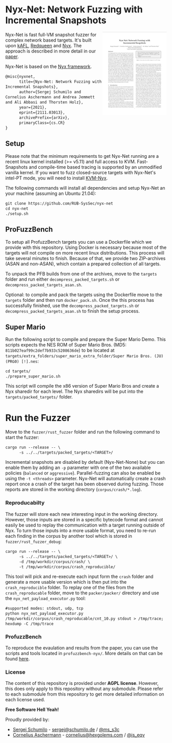 # Nyx-Net: Network Fuzzing with Incremental Snapshots

<a href="https://www.usenix.org/system/files/sec21-schumilo.pdf"> <img align="right" width="200"  src="paper.png"> </a>

Nyx-Net is fast full-VM snapshot fuzzer for complex network based targets. It's built upon [kAFL](https://github.com/RUB-SysSec/kAFL), [Redqueen](https://github.com/RUB-SysSec/redqueen) and [Nyx](https://github.com/RUB-SysSec/nyx). The approach is described in more detail in our [paper](https://arxiv.org/pdf/2111.03013.pdf).

Nyx-Net is based on the [Nyx framework](https://github.com/nyx-fuzz/nyx).

```
@misc{nyxnet,
      title={Nyx-Net: Network Fuzzing with Incremental Snapshots}, 
      author={Sergej Schumilo and Cornelius Aschermann and Andrea Jemmett and Ali Abbasi and Thorsten Holz},
      year={2021},
      eprint={2111.03013},
      archivePrefix={arXiv},
      primaryClass={cs.CR}
}
```

## Setup

Please note that the minimum requirements to get Nyx-Net running are a recent linux kernel installed (>= v5.11) and full access to KVM. Fast-Snapshots and compile-time based tracing is supported by an unmodified vanilla kernel. If you want to fuzz closed-source targets with Nyx-Net's intel-PT mode, you will need to install [KVM-Nyx](https://github.com/nyx-fuzz/kvm-nyx).

The following commands will install all dependencies and setup Nyx-Net an your machine (assuming an Ubuntu 21.04): 

```
git clone https://github.com/RUB-SysSec/nyx-net
cd nyx-net
./setup.sh
```

## ProFuzzBench

To setup all ProfuzzBench targets you can use a Dockerfile which we provide with this repository. Using Docker is necessary because most of the targets will not compile on more recent linux distributions. This process will take several minutes to finish. Because of that, we provide two ZIP-archives (ASAN and non-ASAN), which contain a prepared collection of all targets. 

To unpack the PFB builds from one of the archives, move to the `targets` folder and run either `decompress_packed_targets.sh` or `decompress_packed_targets_asan.sh`.

Optional: to compile and pack the targets using the Dockerfile move to the `targets` folder and then run `docker_pack.sh`. Once the this process has successfully finished, use the `decompress_packed_targets.sh` or `decompress_packed_targets_asan.sh` to finish the setup process. 


## Super Mario

Run the following script to compile and prepare the Super Mario Demo. This scripts expects the NES ROM of Super Mario Bros. (MD5: `811b027eaf99c2def7b933c5208636de`) to be located at `targets/extra_folders/super_mario_extra_folder/Super Mario Bros. (JU) (PRG0) [!].nes`:

```
cd targets/
./prepare_super_mario.sh
```

This script will compile the x86 version of Super Mario Bros and create a Nyx sharedir for each level. The Nyx sharedirs will be put into the `targets/packed_targets/` folder. 

# Run the Fuzzer

Move to the `fuzzer/rust_fuzzer` folder and run the following command to start the fuzzer:

```
cargo run --release -- \
      -s ../../targets/packed_targets/<TARGET>/
```

Incremental snapshots are disabled by default (Nyx-Net-None) but you can enable them by adding an `-p` parameter with one of the two available policies (`balanced` or `aggressive`). Parallel-fuzzing can also be enabled be using the `-t <threads>` parameter. Nyx-Net will automatically create a crash report once a crash of the target has been observed during fuzzing. Those reports are stored in the working directory (`corpus/crash/*.log`).

### Reproducabilty

The fuzzer will store each new interesting input in the working directory. However, those inputs are stored in a specific bytecode format and cannot easily be used to replay the communication with a target running outside of Nyx. To turn those inputs into a more usable format, you need to re-run each finding in the corpus by another tool which is stored in `fuzzer/rust_fuzzer_debug`:

```
cargo run --release -- \
      -s ../../targets/packed_targets/<TARGET>/ \
      -d /tmp/workdir/corpus/crash/ \
      -t /tmp/workdir/corpus/crash_reproducible/
```

This tool will pick and re-execute each input form the `crash` folder and generate a more usable version which is then put into the `crash_reproducible` folder. To replay one of the files from the `crash_reproducable` folder, move to the `packer/packer/` directory and use the `nyx_net_payload_executor.py` tool:

```
#supported modes: stdout, udp, tcp
python nyx_net_payload_executor.py /tmp/workdir/corpus/crash_reproducable/cnt_10.py stdout > /tmp/trace; hexdump -C /tmp/trace
```

### ProfuzzBench

To reproduce the evaulation and results from the paper, you can use the scripts and tools located in `profuzzbench-nyx/`.
More details on that can be found [here](profuzzbench-nyx/README.md).

### License

The content of this repository is provided under **AGPL license**. 
However, this does only apply to this repository without any submodule. Please refer to each submodule from this repository to get more detailed information on each license used.

**Free Software Hell Yeah!** 

Proudly provided by: 
* [Sergej Schumilo](http://schumilo.de) - sergej@schumilo.de / [@ms_s3c](https://twitter.com/ms_s3c)
* [Cornelius Aschermann](https://hexgolems.com) - cornelius@hexgolems.com / [@is_eqv](https://twitter.com/is_eqv)
